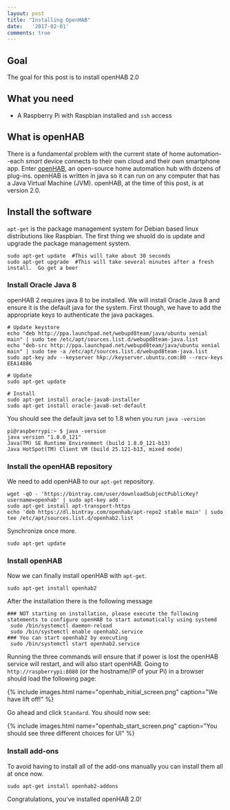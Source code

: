 ```yaml
---
layout: post
title: "Installing OpenHAB"
date:   '2017-02-01'
comments: true
---
```

## Goal
The goal for this post is to install openHAB 2.0

## What you need
* A Raspberry Pi with Raspbian installed and `ssh` access

## What is openHAB
There is a fundamental problem with the current state of home automation--each *smart* device connects to their own cloud and their own smartphone app.  Enter [openHAB](http://www.openhab.org/), an open-source home automation hub with dozens of plug-ins. openHAB is written in java so it can run on any computer that has a Java Virtual Machine (JVM). openHAB, at the time of this post, is at version 2.0.

## Install the software
`apt-get` is the package management system for Debian based linux distributions like Raspbian.  The first thing we shuold do is update and upgrade the package management system.

```shell
sudo apt-get update  #This will take about 30 seconds
sudo apt-get upgrade  #This will take several minutes after a fresh install.  Go get a beer
``` 

### Install Oracle Java 8
openHAB 2 requires java 8 to be installed.  We will install Oracle Java 8 and ensure it is the default java for the system.  First though, we have to add the appropriate keys to authenticate the java packages.

```shell
# Update keystore
echo "deb http://ppa.launchpad.net/webupd8team/java/ubuntu xenial main" | sudo tee /etc/apt/sources.list.d/webupd8team-java.list
echo "deb-src http://ppa.launchpad.net/webupd8team/java/ubuntu xenial main" | sudo tee -a /etc/apt/sources.list.d/webupd8team-java.list
sudo apt-key adv --keyserver hkp://keyserver.ubuntu.com:80 --recv-keys EEA14886

# Update
sudo apt-get update

# Install
sudo apt-get install oracle-java8-installer
sudo apt-get install oracle-java8-set-default
```

You should see the default java set to 1.8 when you run `java -version`

```shell
pi@raspberrypi:~ $ java -version
java version "1.8.0_121"
Java(TM) SE Runtime Environment (build 1.8.0_121-b13)
Java HotSpot(TM) Client VM (build 25.121-b13, mixed mode)
```

### Install the openHAB repository
We need to add openHAB to our `apt-get` repository.  

```shell
wget -qO - 'https://bintray.com/user/downloadSubjectPublicKey?username=openhab' | sudo apt-key add -
sudo apt-get install apt-transport-https
echo 'deb https://dl.bintray.com/openhab/apt-repo2 stable main' | sudo tee /etc/apt/sources.list.d/openhab2.list
```

Synchronize once more.

```shell
sudo apt-get update
```

### Install openHAB
Now we can finally install openHAB with `apt-get`.

```shell
sudo apt-get install openhab2
```

After the installation there is the following message

```shell
### NOT starting on installation, please execute the following statements to configure openHAB to start automatically using systemd
 sudo /bin/systemctl daemon-reload
 sudo /bin/systemctl enable openhab2.service
### You can start openhab2 by executing
 sudo /bin/systemctl start openhab2.service
```

Running the three commands will ensure that if power is lost the openHAB service will restart, and will also start openHAB.  Going to `http://raspberrypi:8080` (or the hostname/IP of your Pi) in a browser should load the following page:

{% include images.html name="openhab_initial_screen.png" caption="We have lift off!" %}

Go ahead and click `Standard`.  You should now see:

{% include images.html name="openhab_start_screen.png" caption="You should see three different choices for UI" %}

### Install add-ons
To avoid having to install all of the add-ons manually you can install them all at once now.

```shell
sudo apt-get install openhab2-addons
```
Congratulations, you've installed openHAB 2.0!
